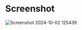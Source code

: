 # Screenshot
![Screenshot 2024-10-02 125439](https://github.com/user-attachments/assets/6543580a-4f72-40c5-8d3c-915249122623)
